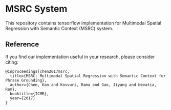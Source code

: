 # MSRC System
This repository contains tensorflow implementation for Multimodal Spatial Regression with Semantic Context (MSRC) system.

## Reference

If you find our implementation useful in your research, please consider citing:

```
@inproceedings{chen2017msrc,
  title={MSRC: Multimodal Spatial Regression with Semantic Context for Phrase Grounding},
  author={Chen, Kan and Kovvuri, Rama and Gao, Jiyang and Nevatia, Ram},
  booktitle={ICMR},
  year={2017}
}
```
